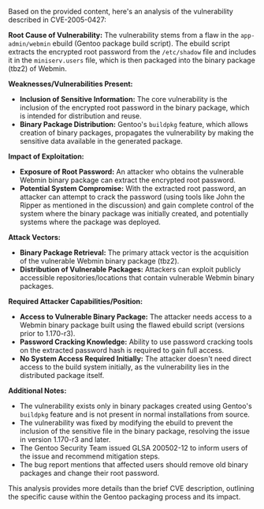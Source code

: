 Based on the provided content, here's an analysis of the vulnerability described in CVE-2005-0427:

**Root Cause of Vulnerability:**
The vulnerability stems from a flaw in the `app-admin/webmin` ebuild (Gentoo package build script). The ebuild script extracts the encrypted root password from the `/etc/shadow` file and includes it in the `miniserv.users` file, which is then packaged into the binary package (tbz2) of Webmin.

**Weaknesses/Vulnerabilities Present:**
- **Inclusion of Sensitive Information:** The core vulnerability is the inclusion of the encrypted root password in the binary package, which is intended for distribution and reuse.
- **Binary Package Distribution:** Gentoo's `buildpkg` feature, which allows creation of binary packages, propagates the vulnerability by making the sensitive data available in the generated package.

**Impact of Exploitation:**
- **Exposure of Root Password:** An attacker who obtains the vulnerable Webmin binary package can extract the encrypted root password.
- **Potential System Compromise:** With the extracted root password, an attacker can attempt to crack the password (using tools like John the Ripper as mentioned in the discussion) and gain complete control of the system where the binary package was initially created, and potentially systems where the package was deployed.

**Attack Vectors:**
- **Binary Package Retrieval:** The primary attack vector is the acquisition of the vulnerable Webmin binary package (tbz2).
- **Distribution of Vulnerable Packages:** Attackers can exploit publicly accessible repositories/locations that contain vulnerable Webmin binary packages.

**Required Attacker Capabilities/Position:**
- **Access to Vulnerable Binary Package:** The attacker needs access to a Webmin binary package built using the flawed ebuild script (versions prior to 1.170-r3).
- **Password Cracking Knowledge:** Ability to use password cracking tools on the extracted password hash is required to gain full access.
- **No System Access Required Initially:** The attacker doesn't need direct access to the build system initially, as the vulnerability lies in the distributed package itself.

**Additional Notes:**
- The vulnerability exists only in binary packages created using Gentoo's `buildpkg` feature and is not present in normal installations from source.
- The vulnerability was fixed by modifying the ebuild to prevent the inclusion of the sensitive file in the binary package, resolving the issue in version 1.170-r3 and later.
- The Gentoo Security Team issued GLSA 200502-12 to inform users of the issue and recommend mitigation steps.
- The bug report mentions that affected users should remove old binary packages and change their root password.

This analysis provides more details than the brief CVE description, outlining the specific cause within the Gentoo packaging process and its impact.